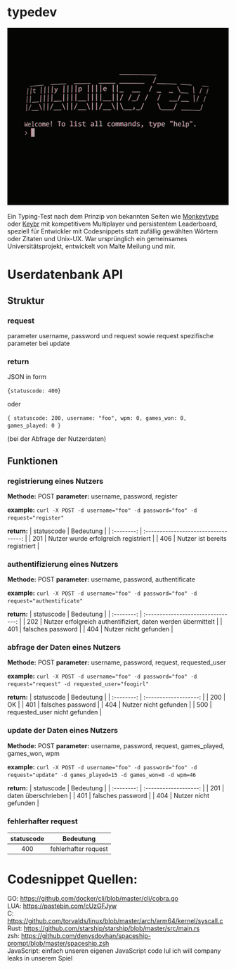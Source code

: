 # typedev

![](images/showcase.gif)

Ein Typing-Test nach dem Prinzip von bekannten Seiten wie [Monkeytype](https://monkeytype.com) oder [Keybr](https://keybr.com) mit kompetitivem Multiplayer und persistentem Leaderboard, speziell für Entwickler mit Codesnippets statt zufällig gewählten Wörtern oder Zitaten und Unix-UX. War ursprünglich ein gemeinsames Universitätsprojekt, entwickelt von Malte Meilung und mir.

# Userdatenbank API

## Struktur

### request
parameter username, password und request sowie request spezifische parameter bei update

### return
JSON in form

`{statuscode: 400}`

oder

`{
	statuscode: 200,
	username: "foo",
	wpm: 0,
	games_won: 0,
	games_played: 0
}`

(bei der Abfrage der Nutzerdaten)

## Funktionen
### registrierung eines Nutzers
**Methode:** POST
**parameter:** username, password, register

**example:** `curl -X POST -d username="foo" -d password="foo" -d request="register"`

**return:**
| statuscode | Bedeutung                            | 
| :--------: | :----------------------------------: | 
| 201        | Nutzer wurde erfolgreich registriert | 
| 406        | Nutzer ist bereits registriert       | 

### authentifizierung eines Nutzers
**Methode:** POST
**parameter:** username, password, authentificate

**example:** `curl -X POST -d username="foo" -d password="foo" -d request="authentificate"`

**return:**
| statuscode | Bedeutung                          |
| :--------: | :--------------------------------: |
| 202        | Nutzer erfolgreich authentifiziert, daten werden übermittelt |
| 401        | falsches password                  |
| 404        | Nutzer nicht gefunden              |

### abfrage der Daten eines Nutzers
**Methode:** POST
**parameter:** username, password, request, requested_user

**example:** `curl -X POST -d username="foo" -d password="foo" -d request="request" -d requested_user="foogirl"`

**return:**
| statuscode | Bedeutung             |
| :--------: | :-------------------: |
| 200        | OK                    |
| 401        | falsches password     |
| 404        | Nutzer nicht gefunden |
| 500        | requested_user nicht gefunden |

### update der Daten eines Nutzers
**Methode:** POST
**parameter:** username, password, request, games_played, games_won, wpm

**example:** `curl -X POST -d username="foo" -d password="foo" -d request="update" -d games_played=15 -d games_won=8 -d wpm=46`

**return:**
| statuscode | Bedeutung             |
| :--------: | :-------------------: |
| 201        | daten überschrieben   |
| 401        | falsches password     |
| 404        | Nutzer nicht gefunden |

### fehlerhafter request

| statuscode | Bedeutung            |
| :---------:| :------------------: |
| 400        | fehlerhafter request |

# Codesnippet Quellen:
GO: https://github.com/docker/cli/blob/master/cli/cobra.go  
LUA: https://pastebin.com/cUzGFJyw  
C: https://github.com/torvalds/linux/blob/master/arch/arm64/kernel/syscall.c  
Rust: https://github.com/starship/starship/blob/master/src/main.rs  
zsh: https://github.com/denysdovhan/spaceship-prompt/blob/master/spaceship.zsh  
JavaScript: einfach unseren eigenen JavaScript code lul ich will company leaks in unserem Spiel  
